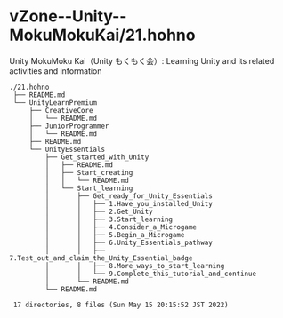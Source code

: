 # vZone--Unity--MokuMokuKai/21.hohno

Unity MokuMoku Kai（Unity もくもく会）: Learning Unity and its related activities and information

    ./21.hohno
     ├── README.md
     └── UnityLearnPremium
         ├── CreativeCore
         │   └── README.md
         ├── JuniorProgrammer
         │   └── README.md
         ├── README.md
         └── UnityEssentials
             ├── Get_started_with_Unity
             │   ├── README.md
             │   ├── Start_creating
             │   │   └── README.md
             │   └── Start_learning
             │       ├── Get_ready_for_Unity_Essentials
             │       │   ├── 1.Have_you_installed_Unity
             │       │   ├── 2.Get_Unity
             │       │   ├── 3.Start_learning
             │       │   ├── 4.Consider_a_Microgame
             │       │   ├── 5.Begin_a_Microgame
             │       │   ├── 6.Unity_Essentials_pathway
             │       │   ├── 7.Test_out_and_claim_the_Unity_Essential_badge
             │       │   ├── 8.More_ways_to_start_learning
             │       │   └── 9.Complete_this_tutorial_and_continue
             │       └── README.md
             └── README.md
     
     17 directories, 8 files (Sun May 15 20:15:52 JST 2022)

